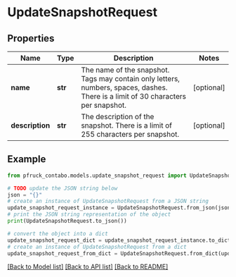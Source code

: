 # UpdateSnapshotRequest


## Properties

Name | Type | Description | Notes
------------ | ------------- | ------------- | -------------
**name** | **str** | The name of the snapshot. Tags may contain only letters, numbers, spaces, dashes. There is a limit of 30 characters per snapshot. | [optional] 
**description** | **str** | The description of the snapshot. There is a limit of 255 characters per snapshot. | [optional] 

## Example

```python
from pfruck_contabo.models.update_snapshot_request import UpdateSnapshotRequest

# TODO update the JSON string below
json = "{}"
# create an instance of UpdateSnapshotRequest from a JSON string
update_snapshot_request_instance = UpdateSnapshotRequest.from_json(json)
# print the JSON string representation of the object
print(UpdateSnapshotRequest.to_json())

# convert the object into a dict
update_snapshot_request_dict = update_snapshot_request_instance.to_dict()
# create an instance of UpdateSnapshotRequest from a dict
update_snapshot_request_from_dict = UpdateSnapshotRequest.from_dict(update_snapshot_request_dict)
```
[[Back to Model list]](../README.md#documentation-for-models) [[Back to API list]](../README.md#documentation-for-api-endpoints) [[Back to README]](../README.md)


